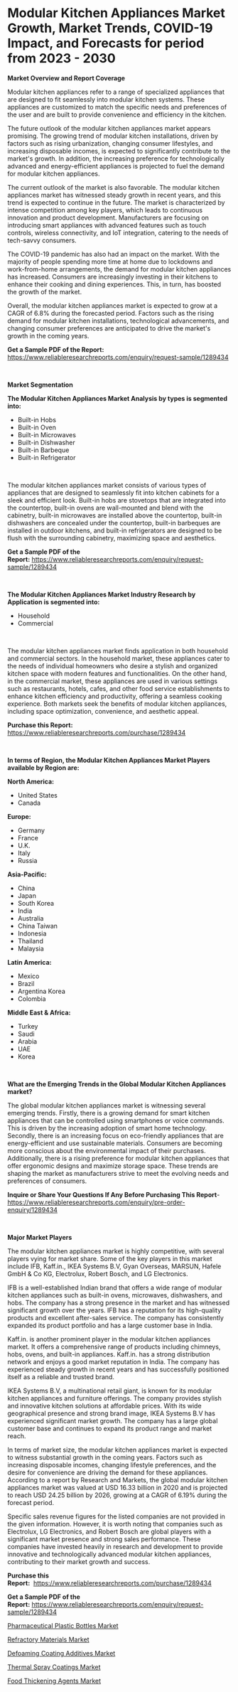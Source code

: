 <p><h1>Modular Kitchen Appliances Market Growth, Market Trends, COVID-19 Impact, and Forecasts for period from 2023 - 2030</h1></p><p><strong>Market Overview and Report Coverage</strong></p>
<p><p>Modular kitchen appliances refer to a range of specialized appliances that are designed to fit seamlessly into modular kitchen systems. These appliances are customized to match the specific needs and preferences of the user and are built to provide convenience and efficiency in the kitchen.</p><p>The future outlook of the modular kitchen appliances market appears promising. The growing trend of modular kitchen installations, driven by factors such as rising urbanization, changing consumer lifestyles, and increasing disposable incomes, is expected to significantly contribute to the market's growth. In addition, the increasing preference for technologically advanced and energy-efficient appliances is projected to fuel the demand for modular kitchen appliances.</p><p>The current outlook of the market is also favorable. The modular kitchen appliances market has witnessed steady growth in recent years, and this trend is expected to continue in the future. The market is characterized by intense competition among key players, which leads to continuous innovation and product development. Manufacturers are focusing on introducing smart appliances with advanced features such as touch controls, wireless connectivity, and IoT integration, catering to the needs of tech-savvy consumers.</p><p>The COVID-19 pandemic has also had an impact on the market. With the majority of people spending more time at home due to lockdowns and work-from-home arrangements, the demand for modular kitchen appliances has increased. Consumers are increasingly investing in their kitchens to enhance their cooking and dining experiences. This, in turn, has boosted the growth of the market.</p><p>Overall, the modular kitchen appliances market is expected to grow at a CAGR of 6.8% during the forecasted period. Factors such as the rising demand for modular kitchen installations, technological advancements, and changing consumer preferences are anticipated to drive the market's growth in the coming years.</p></p>
<p><strong>Get a Sample PDF of the Report:</strong> <a href="https://www.reliableresearchreports.com/enquiry/request-sample/1289434">https://www.reliableresearchreports.com/enquiry/request-sample/1289434</a></p>
<p>&nbsp;</p>
<p><strong>Market Segmentation</strong></p>
<p><strong>The Modular Kitchen Appliances Market Analysis by types is segmented into:</strong></p>
<p><ul><li>Built-in Hobs</li><li>Built-in Oven</li><li>Built-in Microwaves</li><li>Built-in Dishwasher</li><li>Built-in Barbeque</li><li>Built-in Refrigerator</li></ul></p>
<p>&nbsp;</p>
<p><p>The modular kitchen appliances market consists of various types of appliances that are designed to seamlessly fit into kitchen cabinets for a sleek and efficient look. Built-in hobs are stovetops that are integrated into the countertop, built-in ovens are wall-mounted and blend with the cabinetry, built-in microwaves are installed above the countertop, built-in dishwashers are concealed under the countertop, built-in barbeques are installed in outdoor kitchens, and built-in refrigerators are designed to be flush with the surrounding cabinetry, maximizing space and aesthetics.</p></p>
<p><strong>Get a Sample PDF of the Report:</strong>&nbsp;<a href="https://www.reliableresearchreports.com/enquiry/request-sample/1289434">https://www.reliableresearchreports.com/enquiry/request-sample/1289434</a></p>
<p>&nbsp;</p>
<p><strong>The Modular Kitchen Appliances Market Industry Research by Application is segmented into:</strong></p>
<p><ul><li>Household</li><li>Commercial</li></ul></p>
<p>&nbsp;</p>
<p><p>The modular kitchen appliances market finds application in both household and commercial sectors. In the household market, these appliances cater to the needs of individual homeowners who desire a stylish and organized kitchen space with modern features and functionalities. On the other hand, in the commercial market, these appliances are used in various settings such as restaurants, hotels, cafes, and other food service establishments to enhance kitchen efficiency and productivity, offering a seamless cooking experience. Both markets seek the benefits of modular kitchen appliances, including space optimization, convenience, and aesthetic appeal.</p></p>
<p><strong>Purchase this Report:</strong>&nbsp; <a href="https://www.reliableresearchreports.com/purchase/1289434">https://www.reliableresearchreports.com/purchase/1289434</a></p>
<p>&nbsp;</p>
<p><strong>In terms of Region, the Modular Kitchen Appliances Market Players available by Region are:</strong></p>
<p>
    <p> <strong> North America: </strong>
        <ul>
            <li>United States</li>
            <li>Canada</li>
        </ul>
        </p> 
    <p> <strong> Europe: </strong>
        <ul>
            <li>Germany</li>
            <li>France</li>
            <li>U.K.</li>
            <li>Italy</li>
            <li>Russia</li>
        </ul>
        </p> 
    <p> <strong> Asia-Pacific: </strong>
        <ul>
            <li>China</li>
            <li>Japan</li>
            <li>South Korea</li>
            <li>India</li>
            <li>Australia</li>
            <li>China Taiwan</li>
            <li>Indonesia</li>
            <li>Thailand</li>
            <li>Malaysia</li>
        </ul>
        </p> 
    <p> <strong> Latin America: </strong>
        <ul>
            <li>Mexico</li>
            <li>Brazil</li>
            <li>Argentina Korea</li>
            <li>Colombia</li>
        </ul>
        </p> 
    <p> <strong> Middle East & Africa: </strong>
        <ul>
            <li>Turkey</li>
            <li>Saudi</li>
            <li>Arabia</li>
            <li>UAE</li>
            <li>Korea</li>
        </ul>
    </p>
    </p>
<p>&nbsp;</p>
<p><strong>What are the Emerging Trends in the Global Modular Kitchen Appliances market?</strong></p>
<p><p>The global modular kitchen appliances market is witnessing several emerging trends. Firstly, there is a growing demand for smart kitchen appliances that can be controlled using smartphones or voice commands. This is driven by the increasing adoption of smart home technology. Secondly, there is an increasing focus on eco-friendly appliances that are energy-efficient and use sustainable materials. Consumers are becoming more conscious about the environmental impact of their purchases. Additionally, there is a rising preference for modular kitchen appliances that offer ergonomic designs and maximize storage space. These trends are shaping the market as manufacturers strive to meet the evolving needs and preferences of consumers.</p></p>
<p><strong>Inquire or Share Your Questions If Any Before Purchasing This Report</strong>- <a href="https://www.reliableresearchreports.com/enquiry/pre-order-enquiry/1289434">https://www.reliableresearchreports.com/enquiry/pre-order-enquiry/1289434</a></p>
<p>&nbsp;</p>
<p><strong>Major Market Players</strong></p>
<p><p>The modular kitchen appliances market is highly competitive, with several players vying for market share. Some of the key players in this market include IFB, Kaff.in., IKEA Systems B.V, Gyan Overseas, MARSUN, Hafele GmbH & Co KG, Electrolux, Robert Bosch, and LG Electronics.</p><p>IFB is a well-established Indian brand that offers a wide range of modular kitchen appliances such as built-in ovens, microwaves, dishwashers, and hobs. The company has a strong presence in the market and has witnessed significant growth over the years. IFB has a reputation for its high-quality products and excellent after-sales service. The company has consistently expanded its product portfolio and has a large customer base in India.</p><p>Kaff.in. is another prominent player in the modular kitchen appliances market. It offers a comprehensive range of products including chimneys, hobs, ovens, and built-in appliances. Kaff.in. has a strong distribution network and enjoys a good market reputation in India. The company has experienced steady growth in recent years and has successfully positioned itself as a reliable and trusted brand.</p><p>IKEA Systems B.V, a multinational retail giant, is known for its modular kitchen appliances and furniture offerings. The company provides stylish and innovative kitchen solutions at affordable prices. With its wide geographical presence and strong brand image, IKEA Systems B.V has experienced significant market growth. The company has a large global customer base and continues to expand its product range and market reach.</p><p>In terms of market size, the modular kitchen appliances market is expected to witness substantial growth in the coming years. Factors such as increasing disposable incomes, changing lifestyle preferences, and the desire for convenience are driving the demand for these appliances. According to a report by Research and Markets, the global modular kitchen appliances market was valued at USD 16.33 billion in 2020 and is projected to reach USD 24.25 billion by 2026, growing at a CAGR of 6.19% during the forecast period.</p><p>Specific sales revenue figures for the listed companies are not provided in the given information. However, it is worth noting that companies such as Electrolux, LG Electronics, and Robert Bosch are global players with a significant market presence and strong sales performance. These companies have invested heavily in research and development to provide innovative and technologically advanced modular kitchen appliances, contributing to their market growth and success.</p></p>
<p><strong>Purchase this Report:</strong>&nbsp;&nbsp;<a href="https://www.reliableresearchreports.com/purchase/1289434">https://www.reliableresearchreports.com/purchase/1289434</a></p>
<p></p>
<p><strong>Get a Sample PDF of the Report:</strong>&nbsp;<a href="https://www.reliableresearchreports.com/enquiry/request-sample/1289434">https://www.reliableresearchreports.com/enquiry/request-sample/1289434</a></p>
<p><p><a href="https://medium.com/@fifth.dress.cause/pharmaceutical-plastic-bottles-market-furnishes-information-on-market-share-market-trends-and-9095ceee3586">Pharmaceutical Plastic Bottles Market</a></p><p><a href="https://medium.com/@noise.asset.organ/refractory-materials-nbsp-market-focuses-on-market-share-size-and-projected-forecast-till-2030-909ff7c905d9">Refractory Materials Market</a></p><p><a href="https://medium.com/@wine.sight.theme/defoaming-coating-additives-market-furnishes-information-on-market-share-market-trends-and-market-359a6963f76f">Defoaming Coating Additives Market</a></p><p><a href="https://medium.com/@stand.tough.park/thermal-spray-coatings-market-insights-into-market-cagr-market-trends-and-growth-strategies-1e02e6f7bf80">Thermal Spray Coatings Market</a></p><p><a href="https://medium.com/@soap.equip.win/food-thickening-agents-market-insights-into-market-cagr-market-trends-and-growth-strategies-930be296ff9c">Food Thickening Agents Market</a></p></p>